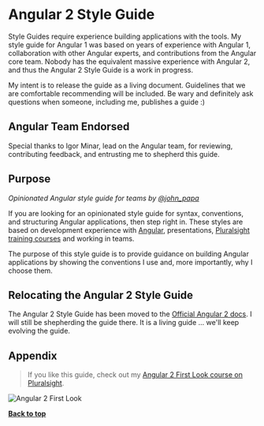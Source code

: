 # Angular 2 Style Guide
Style Guides require experience building applications with the tools. My style guide for Angular 1 was based on years of experience with Angular 1, collaboration with other Angular experts, and contributions from the Angular core team. Nobody has the equivalent  massive experience with Angular 2, and thus the Angular 2 Style Guide is a work in progress.

My intent is to release the guide as a living document. Guidelines that we are comfortable recommending will be included. Be wary and definitely ask questions when someone, including me, publishes a guide :)

## Angular Team Endorsed
Special thanks to Igor Minar, lead on the Angular team, for reviewing, contributing feedback, and entrusting me to shepherd this guide.

## Purpose
*Opinionated Angular style guide for teams by [@john_papa](//twitter.com/john_papa)*

If you are looking for an opinionated style guide for syntax, conventions, and structuring Angular applications, then step right in. These styles are based on development experience with [Angular](//angularjs.org), presentations, [Pluralsight training courses](https://app.pluralsight.com/profile/author/john-papa) and working in teams.

The purpose of this style guide is to provide guidance on building Angular applications by showing the conventions I use and, more importantly, why I choose them.

## Relocating the Angular 2 Style Guide 
The Angular 2 Style Guide has been moved to the [Official Angular 2 docs](http://jpapa.me/ng2styleguide). I will still be shepherding the guide there. It is a living guide ... we'll keep evolving the guide.

## Appendix

>If you like this guide, check out my [Angular 2 First Look course on Pluralsight](http://jpapa.me/a2ps1stlook).

![Angular 2 First Look](https://s3-us-west-2.amazonaws.com/johnpapa-blog-images/a2-first-look-app.gif)

**[Back to top](#table-of-contents)**
